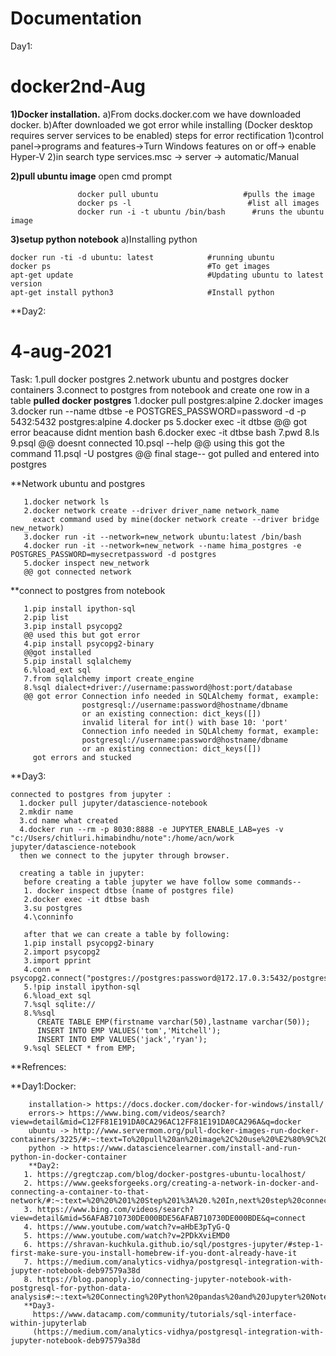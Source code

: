 # Documentation
 Day1:
 # docker2nd-Aug
**1)Docker installation.**
    a)From docks.docker.com we have downloaded docker.
    b)After downloaded we got error while installing (Docker desktop requires server services to be enabled)
              steps for error rectification
                    1)control panel->programs and features->Turn Windows features on or off-> enable  Hyper-V
                    2)in search type services.msc -> server -> automatic/Manual

**2)pull ubuntu image**
open cmd prompt
```
               docker pull ubuntu                   #pulls the image
               docker ps -l                          #list all images
               docker run -i -t ubuntu /bin/bash      #runs the ubuntu image
```
**3)setup python notebook**
a)Installing python
```
docker run -ti -d ubuntu: latest            #running ubuntu
docker ps                                   #To get images
apt-get update                              #Updating ubuntu to latest version 
apt-get install python3                     #Install python 

```
**Day2:
# 4-aug-2021
Task:
  1.pull docker postgres
  2.network ubuntu and postgres docker containers
  3.connect to postgres from notebook and create one row in a table
 **pulled docker postgres**
   1.docker pull postgres:alpine
   2.docker images
   3.docker run --name dtbse -e POSTGRES_PASSWORD=password -d -p 5432:5432 postgres:alpine
   4.docker ps
   5.docker exec -it dtbse 
   @@ got error beacause didnt mention bash
   6.docker exec -it dtbse bash
   7.pwd
   8.ls
   9.psql
   @@ doesnt connected
   10.psql --help
   @@ using this got the command
   11.psql -U postgres
   @@ final stage-- got pulled and entered into postgres
   
   **Network ubuntu and postgres
  
       1.docker network ls                               
       2.docker network create --driver driver_name network_name
         exact command used by mine(docker network create --driver bridge new_network) 
       3.docker run -it --network=new_network ubuntu:latest /bin/bash 
       4.docker run -it --network=new_network --name hima_postgres -e POSTGRES_PASSWORD=mysecretpassword -d postgres
       5.docker inspect new_network
       @@ got connected network

**connect to postgres from notebook
  
       1.pip install ipython-sql
       2.pip list
       3.pip install psycopg2
       @@ used this but got error
       4.pip install psycopg2-binary
       @@got installed
       5.pip install sqlalchemy
       6.%load_ext sql
       7.from sqlalchemy import create_engine
       8.%sql dialect+driver://username:password@host:port/database
       @@ got error Connection info needed in SQLAlchemy format, example:
                    postgresql://username:password@hostname/dbname
                    or an existing connection: dict_keys([])
                    invalid literal for int() with base 10: 'port'
                    Connection info needed in SQLAlchemy format, example:
                    postgresql://username:password@hostname/dbname
                    or an existing connection: dict_keys([])
         got errors and stucked
  
  
  **Day3:
    
    connected to postgres from jupyter :
      1.docker pull jupyter/datascience-notebook
      2.mkdir name
      3.cd name what created
      4.docker run --rm -p 8030:8888 -e JUPYTER_ENABLE_LAB=yes -v "c:/Users/chitluri.himabindhu/note":/home/acn/work jupyter/datascience-notebook
      then we connect to the jupyter through browser.
      
      creating a table in jupyter:
       before creating a table jupyter we have follow some commands--
       1. docker inspect dtbse (name of postgres file)
       2.docker exec -it dtbse bash
       3.su postgres
       4.\conninfo
       
       after that we can create a table by following:
       1.pip install psycopg2-binary
       2.import psycopg2  
       3.import pprint
       4.conn = psycopg2.connect("postgres://postgres:password@172.17.0.3:5432/postgres")
       5.!pip install ipython-sql
       6.%load_ext sql
       7.%sql sqlite://
       8.%%sql
          CREATE TABLE EMP(firstname varchar(50),lastname varchar(50));
          INSERT INTO EMP VALUES('tom','Mitchell');
          INSERT INTO EMP VALUES('jack','ryan');
       9.%sql SELECT * from EMP;
 
 
**Refrences:

**Day1:Docker:

        installation-> https://docs.docker.com/docker-for-windows/install/
        errors-> https://www.bing.com/videos/search?view=detail&mid=C12FF81E191DA0CA296AC12FF81E191DA0CA296A&q=docker
        ubuntu -> http://www.servermom.org/pull-docker-images-run-docker-containers/3225/#:~:text=To%20pull%20an%20image%2C%20use%20%E2%80%9C%20docker%20pull,your%20server%2C%20use%20%E2%80%9C%20docker%20images%20%E2%80%9D%20command
        python -> https://www.datasciencelearner.com/install-and-run-python-in-docker-container
        **Day2:
       1. https://gregtczap.com/blog/docker-postgres-ubuntu-localhost/
       2. https://www.geeksforgeeks.org/creating-a-network-in-docker-and-connecting-a-container-to-that-network/#:~:text=%20%20%201%20Step%201%3A%20.%20In,next%20step%20connect%20the%20container%20to...%20More%20
       3. https://www.bing.com/videos/search?view=detail&mid=56AFAB710730DE000BDE56AFAB710730DE000BDE&q=connect
       4. https://www.youtube.com/watch?v=aHbE3pTyG-Q
       5. https://www.youtube.com/watch?v=2PDkXviEMD0
       6. https://shravan-kuchkula.github.io/sql/postgres-jupyter/#step-1-first-make-sure-you-install-homebrew-if-you-dont-already-have-it
       7. https://medium.com/analytics-vidhya/postgresql-integration-with-jupyter-notebook-deb97579a38d
       8. https://blog.panoply.io/connecting-jupyter-notebook-with-postgresql-for-python-data-analysis#:~:text=%20Connecting%20Python%20pandas%20and%20Jupyter%20Notebooks%20to,following%20along%20in%20your%20own%20Jupyter...%20More%20
       **Day3-
         https://www.datacamp.com/community/tutorials/sql-interface-within-jupyterlab
         (https://medium.com/analytics-vidhya/postgresql-integration-with-jupyter-notebook-deb97579a38d

